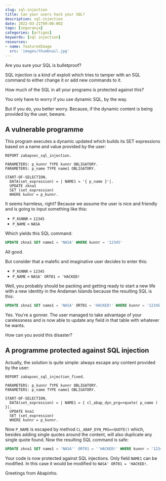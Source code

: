 ```yaml
---
slug: sql-injection
title: Can your users hack your SQL?
description: sql-injection
date: 2022-03-21T09:00:00Z
tags: [segurança]
categories: [artigos]
keywords: [sql injection]
resources:
- name: featuredImage
  src: 'images/thumbnail.jpg'
---
```

Are you sure your SQL is bulletproof?

<!--more-->
SQL injection is a kind of exploit which tries to tamper with an SQL command to either change it or add new commands to it.

How much of the SQL in all your programs is protected against this?

You only have to worry if you use dynamic SQL, by the way.

But if you do, you better worry. Because, if the dynamic content is being provided by the user, beware.

## A vulnerable programme

This program executes a dynamic updated which builds its SET expressions based on a name and value provided by the user:

```ABAP
REPORT zabapsec_sql_injection.

PARAMETERS: p_kunnr TYPE kunnr OBLIGATORY.
PARAMETERS: p_name TYPE name1 OBLIGATORY.

START-OF-SELECTION.
  DATA(set_expression) = | NAME1 = '{ p_name }'|.
  UPDATE zkna1
  SET (set_expression)
  WHERE kunnr = p_kunnr.
```

It seems harmless, right? Because we assume the user is nice and friendly and is going to input something like this:

- `P_KUNNR` = `12345`
- `P_NAME` = `NASA`

Which yields this SQL command:
```sql
UPDATE zkna1 SET name1 = 'NASA' WHERE kunnr = '12345'
```

All good.

But consider that a malefic and imaginative user decides to enter this:

- `P_KUNNR` = `12345`
- `P_NAME` = `NASA' ORT01 = 'HACKED!`

Well, you probably should be packing and getting ready to start a new life with a new identity in the Andaman Islands because the resulting SQL is this:

```sql
UPDATE zkna1 SET name1 = 'NASA' ORT01 = 'HACKED!' WHERE kunnr = '12345'
```

Yes. You're a gonner. The user managed to take advantage of your carelessness and is now able to update any field in that table with whatever he wants.

How  can you avoid this disaster?

## A programme protected against SQL injection

Actually, the solution is quite simple: always escape any content provided by the user:

```ABAP
REPORT zabapsec_sql_injection_fixed.

PARAMETERS: p_kunnr TYPE kunnr OBLIGATORY.
PARAMETERS: p_name TYPE name1 OBLIGATORY.

START-OF-SELECTION.
  DATA(set_expression) = | NAME1 = { cl_abap_dyn_prg=>quote( p_name ) }|.
  UPDATE kna1
  SET (set_expression)
  WHERE kunnr = p_kunnr.
```

Now `P_NAME` is escaped by method `CL_ABAP_DYN_PRG=>QUOTE()` which, besides adding single quotes around the content, will also duplicate any single quote found. Now the resulting SQL command is safe:

```sql
UPDATE zkna1 SET name1 = 'NASA'' ORT01 = ''HACKED!' WHERE kunnr = '12345'
```

Your code is now protected against SQL injections. Only field `NAME1` can be modified. In this case it would be modified to `NASA' ORT01 = 'HACKED!`.

Greetings from Abapinho.
